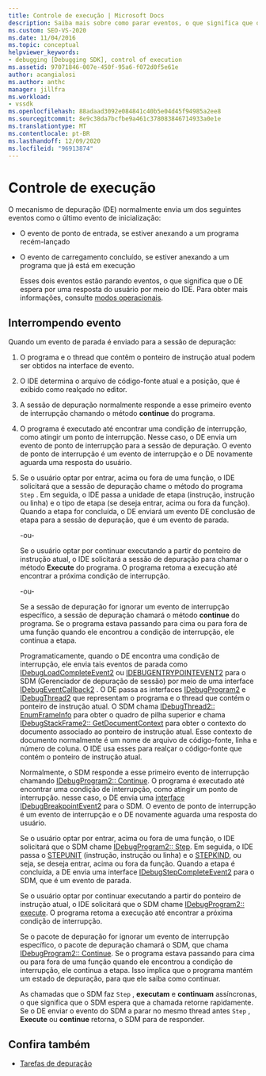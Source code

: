 ```yaml
---
title: Controle de execução | Microsoft Docs
description: Saiba mais sobre como parar eventos, o que significa que o DE espera por uma resposta do usuário por meio do IDE.
ms.custom: SEO-VS-2020
ms.date: 11/04/2016
ms.topic: conceptual
helpviewer_keywords:
- debugging [Debugging SDK], control of execution
ms.assetid: 97071846-007e-450f-95a6-f072d0f5e61e
author: acangialosi
ms.author: anthc
manager: jillfra
ms.workload:
- vssdk
ms.openlocfilehash: 88adaad3092e084841c40b5e04d45f94985a2ee8
ms.sourcegitcommit: 8e9c38da7bcfbe9a461c378083846714933a0e1e
ms.translationtype: MT
ms.contentlocale: pt-BR
ms.lasthandoff: 12/09/2020
ms.locfileid: "96913874"
---
```

# <a name="control-of-execution"></a>Controle de execução
O mecanismo de depuração (DE) normalmente envia um dos seguintes eventos como o último evento de inicialização:

- O evento de ponto de entrada, se estiver anexando a um programa recém-lançado

- O evento de carregamento concluído, se estiver anexando a um programa que já está em execução

  Esses dois eventos estão parando eventos, o que significa que o DE espera por uma resposta do usuário por meio do IDE. Para obter mais informações, consulte [modos operacionais](../../extensibility/debugger/operational-modes.md).

## <a name="stopping-event"></a>Interrompendo evento
 Quando um evento de parada é enviado para a sessão de depuração:

1. O programa e o thread que contêm o ponteiro de instrução atual podem ser obtidos na interface de evento.

2. O IDE determina o arquivo de código-fonte atual e a posição, que é exibido como realçado no editor.

3. A sessão de depuração normalmente responde a esse primeiro evento de interrupção chamando o método **continue** do programa.

4. O programa é executado até encontrar uma condição de interrupção, como atingir um ponto de interrupção. Nesse caso, o DE envia um evento de ponto de interrupção para a sessão de depuração. O evento de ponto de interrupção é um evento de interrupção e o DE novamente aguarda uma resposta do usuário.

5. Se o usuário optar por entrar, acima ou fora de uma função, o IDE solicitará que a sessão de depuração chame o método do programa `Step` . Em seguida, o IDE passa a unidade de etapa (instrução, instrução ou linha) e o tipo de etapa (se deseja entrar, acima ou fora da função). Quando a etapa for concluída, o DE enviará um evento DE conclusão de etapa para a sessão de depuração, que é um evento de parada.

    -ou-

    Se o usuário optar por continuar executando a partir do ponteiro de instrução atual, o IDE solicitará a sessão de depuração para chamar o método **Execute** do programa. O programa retoma a execução até encontrar a próxima condição de interrupção.

    -ou-

    Se a sessão de depuração for ignorar um evento de interrupção específico, a sessão de depuração chamará o método **continue** do programa. Se o programa estava passando para cima ou para fora de uma função quando ele encontrou a condição de interrupção, ele continua a etapa.

   Programaticamente, quando o DE encontra uma condição de interrupção, ele envia tais eventos de parada como [IDebugLoadCompleteEvent2](../../extensibility/debugger/reference/idebugloadcompleteevent2.md) ou [IDEBUGENTRYPOINTEVENT2](../../extensibility/debugger/reference/idebugentrypointevent2.md) para o SDM (Gerenciador de depuração de sessão) por meio de uma interface [IDebugEventCallback2](../../extensibility/debugger/reference/idebugeventcallback2.md) . O DE passa as interfaces [IDebugProgram2](../../extensibility/debugger/reference/idebugprogram2.md) e [IDebugThread2](../../extensibility/debugger/reference/idebugthread2.md) que representam o programa e o thread que contém o ponteiro de instrução atual. O SDM chama [IDebugThread2:: EnumFrameInfo](../../extensibility/debugger/reference/idebugthread2-enumframeinfo.md) para obter o quadro de pilha superior e chama [IDebugStackFrame2:: GetDocumentContext](../../extensibility/debugger/reference/idebugstackframe2-getdocumentcontext.md) para obter o contexto do documento associado ao ponteiro de instrução atual. Esse contexto de documento normalmente é um nome de arquivo de código-fonte, linha e número de coluna. O IDE usa esses para realçar o código-fonte que contém o ponteiro de instrução atual.

   Normalmente, o SDM responde a esse primeiro evento de interrupção chamando [IDebugProgram2:: Continue](../../extensibility/debugger/reference/idebugprogram2-continue.md). O programa é executado até encontrar uma condição de interrupção, como atingir um ponto de interrupção. nesse caso, o DE envia uma [interface IDebugBreakpointEvent2](../../extensibility/debugger/reference/idebugbreakpointevent2.md) para o SDM. O evento de ponto de interrupção é um evento de interrupção e o DE novamente aguarda uma resposta do usuário.

   Se o usuário optar por entrar, acima ou fora de uma função, o IDE solicitará que o SDM chame [IDebugProgram2:: Step](../../extensibility/debugger/reference/idebugprogram2-step.md). Em seguida, o IDE passa o [STEPUNIT](../../extensibility/debugger/reference/stepunit.md) (instrução, instrução ou linha) e o [STEPKIND](../../extensibility/debugger/reference/stepkind.md), ou seja, se deseja entrar, acima ou fora da função. Quando a etapa é concluída, a DE envia uma interface [IDebugStepCompleteEvent2](../../extensibility/debugger/reference/idebugstepcompleteevent2.md) para o SDM, que é um evento de parada.

   Se o usuário optar por continuar executando a partir do ponteiro de instrução atual, o IDE solicitará que o SDM chame [IDebugProgram2:: execute](../../extensibility/debugger/reference/idebugprogram2-execute.md). O programa retoma a execução até encontrar a próxima condição de interrupção.

   Se o pacote de depuração for ignorar um evento de interrupção específico, o pacote de depuração chamará o SDM, que chama [IDebugProgram2:: Continue](../../extensibility/debugger/reference/idebugprogram2-continue.md). Se o programa estava passando para cima ou para fora de uma função quando ele encontrou a condição de interrupção, ele continua a etapa. Isso implica que o programa mantém um estado de depuração, para que ele saiba como continuar.

   As chamadas que o SDM faz `Step` , **executam** e **continuam** assíncronas, o que significa que o SDM espera que a chamada retorne rapidamente. Se o DE enviar o evento do SDM a parar no mesmo thread antes `Step` , **Execute** ou **continue** retorna, o SDM para de responder.

## <a name="see-also"></a>Confira também
- [Tarefas de depuração](../../extensibility/debugger/debugging-tasks.md)
